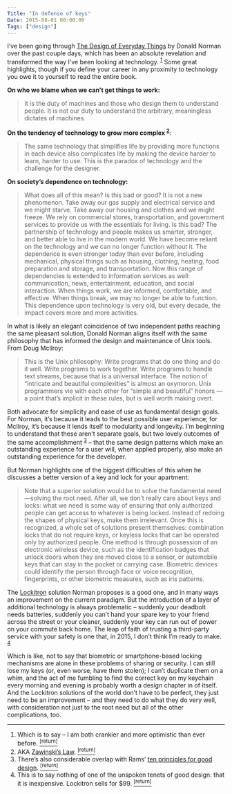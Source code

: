 ```yaml
---
Title: "In defense of keys"
Date: 2015-08-01 00:00:00
Tags: ["design"]
---
```


<p>I’ve been going through <a href="http://www.amazon.com/Design-Everyday-Things-Donald-Norman/dp/1452654123">The Design of Everyday Things</a> by Donald Norman over the past couple days, which has been an absolute revelation and transformed the way I’ve been looking at technology. <sup class="footnote-ref" id="fnref:1"><a href="#fn:1" rel="footnote">1</a></sup>  Some great highlights, though if you define your career in any proximity to technology you owe it to yourself to read the entire book.</p>


<p><strong>On who we blame when we can’t get things to work:</strong></p>


<blockquote>
<p>It is the duty of machines and those who design them to understand people. It is not our duty to understand the arbitrary, meaningless dictates of machines.</p>
</blockquote>


<p><strong>On the tendency of technology to grow more complex <sup class="footnote-ref" id="fnref:4"><a href="#fn:4" rel="footnote">2</a></sup></strong>:</p>


<blockquote>
<p>The same technology that simplifies life by providing more functions in each device also complicates life by making the device harder to learn, harder to use. This is the paradox of technology and the challenge for the designer.</p>
</blockquote>


<p><strong>On society’s dependence on technology:</strong></p>


<blockquote>
<p>What does all of this mean? Is this bad or good? It is not a new phenomenon. Take away our gas supply and electrical service and we might starve. Take away our housing and clothes and we might freeze. We rely on commercial stores, transportation, and government services to provide us with the essentials for living. Is this bad? The partnership of technology and people makes us smarter, stronger, and better able to live in the modern world. We have become reliant on the technology and we can no longer function without it. The dependence is even stronger today than ever before, including mechanical, physical things such as housing, clothing, heating, food preparation and storage, and transportation. Now this range of dependencies is extended to information services as well: communication, news, entertainment, education, and social interaction. When things work, we are informed, comfortable, and effective. When things break, we may no longer be able to function. This dependence upon technology is very old, but every decade, the impact covers more and more activities.</p>
</blockquote>


<p>In what is likely an elegant coincidence of two independent paths reaching the same pleasant solution, Donald Norman aligns itself with the same philosophy that has informed the design and maintenance of Unix tools.  From Doug McIlroy:</p>


<blockquote>
<p>This is the Unix philosophy: Write programs that do one thing and do it well. Write programs to work together. Write programs to handle text streams, because that is a universal interface.  The notion of “intricate and beautiful complexities” is almost an oxymoron. Unix programmers vie with each other for “simple and beautiful” honors — a point that’s implicit in these rules, but is well worth making overt.</p>
</blockquote>


<p>Both advocate for simplicity and ease of use as fundamental design goals.  For Norman, it’s because it leads to the best possible user experience; for McIlroy, it’s because it lends itself to modularity and longevity.  I’m beginning to understand that these aren’t separate goals, but two lovely outcomes of the same accomplishment <sup class="footnote-ref" id="fnref:2"><a href="#fn:2" rel="footnote">3</a></sup> – that the same design patterns which make an outstanding experience for a user will, when applied properly, also make an outstanding experience for the developer.</p>


<p>But Norman highlights one of the biggest difficulties of this when he discusses a better version of a key and lock for your apartment:</p>


<blockquote>
<p>Note that a superior solution would be to solve the fundamental need—solving the root need. After all, we don’t really care about keys and locks: what we need is some way of ensuring that only authorized people can get access to whatever is being locked. Instead of redoing the shapes of physical keys, make them irrelevant. Once this is recognized, a whole set of solutions present themselves: combination locks that do not require keys, or keyless locks that can be operated only by authorized people. One method is through possession of an electronic wireless device, such as the identification badges that unlock doors when they are moved close to a sensor, or automobile keys that can stay in the pocket or carrying case. Biometric devices could identify the person through face or voice recognition, fingerprints, or other biometric measures, such as iris patterns.</p>
</blockquote>


<p>The <a href="https://lockitron.com/">Lockitron</a> solution Norman proposes is a good one, and in many ways an improvement on the current paradigm.  But the introduction of a layer of additional technology is always problematic – suddenly your deadbolt needs batteries, suddenly you can’t hand your spare key to your friend across the street or your cleaner, suddenly your key can run out of power on your commute back home.  The leap of faith of trusting a third-party service with your safety is one that, in 2015, I don’t think I’m ready to make.  <sup class="footnote-ref" id="fnref:3"><a href="#fn:3" rel="footnote">4</a></sup></p>


<p>Which is like, not to say that biometric or smartphone-based locking mechanisms are alone in these problems of sharing or security.  I can still lose my keys (or, even worse, have them stolen); I can’t duplicate them on a whim, and the act of me fumbling to find the correct key on my keychain every morning and evening is probably worth a design chapter in of itself.  And the Lockitron solutions of the world don’t have to be perfect, they just need to be an improvement – and they need to do what they do very well, with consideration not just to the root need but all of the other complications, too.</p>


<div class="footnotes">
<hr/>
<ol>
<li id="fn:1">Which is to say – I am both crankier and more optimistic than ever before.
 <a class="footnote-return" href="#fnref:1"><sup>[return]</sup></a></li>
<li id="fn:4">AKA <a href="http://www.catb.org/jargon/html/Z/Zawinskis-Law.html">Zawinski’s Law</a>.
 <a class="footnote-return" href="#fnref:4"><sup>[return]</sup></a></li>
<li id="fn:2">There’s also considerable overlap with Rams’ <a href="https://www.vitsoe.com/us/about/good-design">ten principles for good design</a>.
 <a class="footnote-return" href="#fnref:2"><sup>[return]</sup></a></li>
<li id="fn:3">This is to say nothing of one of the unspoken tenets of good design: that it is inexpensive.  Lockitron sells for $99.
 <a class="footnote-return" href="#fnref:3"><sup>[return]</sup></a></li>
</ol>
</div>
	